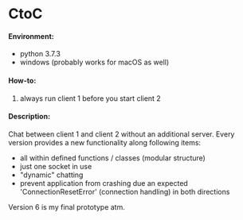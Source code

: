 # CtoC

#### Environment:
- python 3.7.3
- windows (probably works for macOS as well)


#### How-to:
1. always run client 1 before you start client 2


#### Description:
Chat between client 1 and client 2 without an additional server.
Every version provides a new functionality along following items:
- all within defined functions / classes (modular structure)
- just one socket in use
- "dynamic" chatting
- prevent application from crashing due an expected 'ConnectionResetError' (connection handling) in both directions

Version 6 is my final prototype atm.
